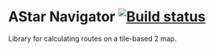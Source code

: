 # AStar Navigator [![Build status](https://ci.appveyor.com/api/projects/status/fu2jsiaylryisy5t?svg=true)](https://ci.appveyor.com/project/WichardRiezebos/astar)
Library for calculating routes on a tile-based 2 map.

